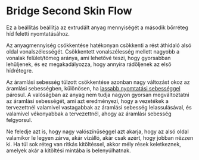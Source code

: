 # Bridge Second Skin Flow

Ez a beállítás beállítja az extrudált anyag mennyiségét a második bőrréteg híd feletti nyomtatásához.

Az anyagmennyiség csökkentése hatékonyan csökkenti a rést áthidaló alsó oldal vonalszélességét. Csökkentett vonalszélesség mellett nagyobb a vonalak felület/tömeg aránya, ami lehetővé teszi, hogy gyorsabban lehűljenek, és ez megakadályozza, hogy annyira rádőljenek az első hídrétegre.

Az áramlási sebesség túlzott csökkentése azonban nagy változást okoz az áramlási sebességben, különösen, ha [lassabb nyomtatási sebességgel](bridge_skin_speed_2.md) párosul. A valóságban az anyag nem tudja nagyon gyorsan megváltoztatni az áramlási sebességét, ami azt eredményezi, hogy a vezetékek a tervezettnél valamivel vastagabbak az áramlási sebesség lelassulásával, és valamivel vékonyabbak a tervezettnél, ahogy az áramlási sebesség felgyorsul.

Ne feledje azt is, hogy nagy valószínűséggel azt akarja, hogy az alsó oldal valamikor le legyen zárva, akár vízálló, akár csak azért, hogy jobban nézzen ki. Ha túl sok réteg van ritkás kitöltéssel, akkor mély rések keletkeznek, amelyek akár a kitöltési mintába is belenyúlhatnak.
